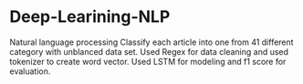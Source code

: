 # Deep-Learining-NLP
Natural language processing 
Classify each article into one from 41 different category with unblanced data set. Used Regex for data cleaning and used tokenizer to create word vector. Used LSTM for modeling and f1 score for evaluation.
